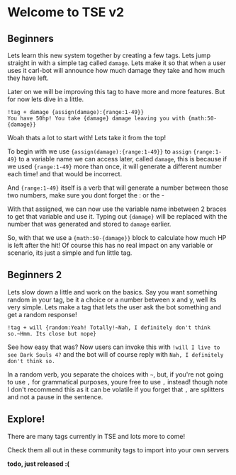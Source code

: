 # Welcome to TSE v2

## Beginners

Lets learn this new system together by creating a few tags. Lets jump straight
in with a simple tag called `damage`. Lets make it so that when a user uses it
carl-bot will announce how much damage they take and how much they have left.

Later on we will be improving this tag to have more and more features. But for
now lets dive in a little.

```
!tag + damage {assign(damage):{range:1-49}}
You have 50hp! You take {damage} damage leaving you with {math:50-{damage}}
```

Woah thats a lot to start with! Lets take it from the top!

To begin with we use `{assign(damage):{range:1-49}}` to `assign` `{range:1-49}`
to a variable name we can access later, called `damage`, this is because if
we used `{range:1-49}` more than once, it will generate a different number
each time! and that would be incorrect.

And `{range:1-49}` itself is a verb that will generate a number between those
two numbers, make sure you dont forget the : or the -

With that assigned, we can now use the variable name inbetween 2 braces to get
that variable and use it. Typing out `{damage}` will be replaced with the number
that was generated and stored to `damage` earlier.

So, with that we use a `{math:50-{damage}}` block to calculate how much HP is
left after the hit! Of course this has no real impact on any variable or scenario, its
just a simple and fun little tag.

## Beginners 2

Lets slow down a little and work on the basics. Say you want something random in
your tag, be it a choice or a number between x and y, well its very simple. Lets
make a tag that lets the user ask the bot something and get a random response!

```
!tag + will {random:Yeah! Totally!~Nah, I definitely don't think so.~Hmm. Its close but nope}
```

See how easy that was? Now users can invoke this with `!will I live to see Dark Souls
4?` and the bot will of course reply with `Nah, I definitely don't think so.`

In a random verb, you separate the choices with `~`, but, if you're not going to
use `,` for grammatical purposes, youre free to use `,` instead! though note
I don't recommend this as it can be volatile if you forget that `,` are splitters
and not a pause in the sentence.

## Explore!

There are many tags currently in TSE and lots more to come!

Check them all out in these community tags to import into your own servers

**todo, just released :(**
